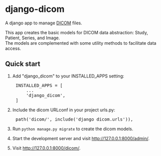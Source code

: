 # django-dicom



A django app to manage [DICOM][1] files.

This app creates the basic models for DICOM data abstraction: Study, Patient, Series, and Image.  
The models are complemented with some utility methods to facilitate data access.



Quick start
-----------

1. Add "django_dicom" to your INSTALLED_APPS setting:

<pre>
    INSTALLED_APPS = [  
        ...  
        'django_dicom',  
    ]  
</pre>

2. Include the dicom URLconf in your project urls.py:

<pre>
    path('dicom/', include('django_dicom.urls')),
</pre>

3. Run `python manage.py migrate` to create the dicom models.

4. Start the development server and visit http://127.0.0.1:8000/admin/.

5. Visit http://127.0.0.1:8000/dicom/.




[1]: https://www.dicomstandard.org/
